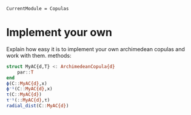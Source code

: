 ```@meta
CurrentModule = Copulas
```

# Implement your own 

Explain how easy it is to implement your own archimedean copulas and work with them. methods: 

```julia
struct MyAC{d,T} <: ArchimedeanCopula{d}
    par::T
end
ϕ(C::MyAC{d},x)
ϕ⁻¹(C::MyAC{d},x)
τ(C::MyAC{d})
τ⁻¹(::MyAC{d},τ)
radial_dist(C::MyAC{d})
```

